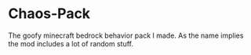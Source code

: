 # Chaos-Pack
The goofy minecraft bedrock behavior pack I made. As the name implies the mod includes a lot of random stuff.
